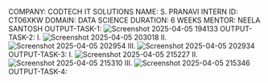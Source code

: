 COMPANY: CODTECH IT SOLUTIONS
NAME: S. PRANAVI
INTERN ID: CT06XKW
DOMAIN: DATA SCIENCE
DURATION: 6 WEEKS
MENTOR: NEELA SANTOSH
OUTPUT-TASK-1:   ![Screenshot 2025-04-05 194133](https://github.com/user-attachments/assets/f95da829-1893-45e6-8131-004aae4a1061)
OUTPUT-TASK-2: 
I. ![Screenshot 2025-04-05 203018](https://github.com/user-attachments/assets/90ed81a7-8a03-433a-96c8-65773dd5d6cc)
II. ![Screenshot 2025-04-05 202954](https://github.com/user-attachments/assets/2a938468-3559-4055-acea-2adf92ab403b)
III. ![Screenshot 2025-04-05 202934](https://github.com/user-attachments/assets/af53fbd3-91b1-4cd1-a30a-82883f60c5f5)
OUTPUT-TASK-3:
 I. ![Screenshot 2025-04-05 215227](https://github.com/user-attachments/assets/09e157d9-a89f-405c-8b76-0e27aeb700d9)
II. ![Screenshot 2025-04-05 215310](https://github.com/user-attachments/assets/0b4ff3ca-3594-4e93-a040-511d03f10a61)
III. ![Screenshot 2025-04-05 215346](https://github.com/user-attachments/assets/71fcb7d4-b9e0-48a9-b6b3-d29e7e09666f)
OUTPUT-TASK-4:


